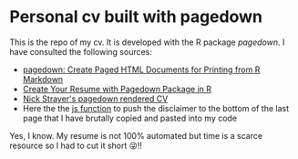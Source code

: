 # Personal cv built with pagedown

This is the repo of my cv. It is developed with the R package *pagedown*. I have consulted the following sources:

- [pagedown: Create Paged HTML Documents for Printing from R Markdown](https://pagedown.rbind.io/)
- [Create Your Resume with Pagedown Package in R](https://towardsdatascience.com/create-your-resume-with-pagedown-package-in-r-123ca6310d52)
- [Nick Strayer's pagedown rendered CV](https://github.com/nstrayer/cv)
- Here the the [js function](https://stackoverflow.com/questions/72167895/pagedown-html-resume-how-to-move-disclaimer-section-within-aside-section-to-th) to push the disclaimer to the bottom of the last page that I have brutally copied and pasted into my code

Yes, I know. My resume is not 100% automated but time is a scarce resource so I had to cut it short 😜‼
